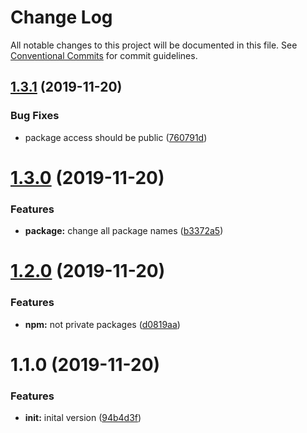 # Change Log

All notable changes to this project will be documented in this file.
See [Conventional Commits](https://conventionalcommits.org) for commit guidelines.

## [1.3.1](https://github.com/libertyware-limited/model-form-builder/compare/@libertyware/dev_kit_tools@1.3.0...@libertyware/dev_kit_tools@1.3.1) (2019-11-20)


### Bug Fixes

* package access should be public ([760791d](https://github.com/libertyware-limited/model-form-builder/commit/760791d3e5d9e4cb8c00b3c4e4d347f6c3ba0ab7))





# [1.3.0](https://github.com/libertyware-limited/model-form-builder/compare/@libertyware/dev_kit_tools@1.2.0...@libertyware/dev_kit_tools@1.3.0) (2019-11-20)


### Features

* **package:** change all package names ([b3372a5](https://github.com/libertyware-limited/model-form-builder/commit/b3372a5d1079d2c463a0c0ff955a9bc6248ab955))





# [1.2.0](https://github.com/libertyware-limited/model-form-builder/compare/@libertyware/dev_kit_tools@1.1.0...@libertyware/dev_kit_tools@1.2.0) (2019-11-20)


### Features

* **npm:** not private packages ([d0819aa](https://github.com/libertyware-limited/model-form-builder/commit/d0819aab52869f47f116b340f77364418b0c4b5e))





# 1.1.0 (2019-11-20)


### Features

* **init:** inital version ([94b4d3f](https://github.com/libertyware-limited/model-form-builder/commit/94b4d3fd277d4f4780673d01eee9d2e1d7074a24))
